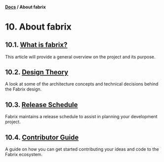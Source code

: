 #### [Docs](../../) / About fabrix

# 10. About fabrix

## 10.1. [What is fabrix?](fabrix.md)

This article will provide a general overview on the project and its purpose.

## 10.2. [Design Theory](theory.md)

A look at some of the architecture concepts and technical decisions behind the Fabrix design.

## 10.3. [Release Schedule](schedule.md)

Fabrix maintains a release schedule to assist in planning your development project.

## 10.4. [Contributor Guide](contribute.md)

A guide on how you can get started contributing your ideas and code to the Fabrix ecosystem.
